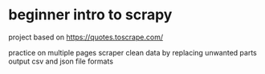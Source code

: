# beginner intro to scrapy

project based on https://quotes.toscrape.com/

practice on multiple pages scraper
clean data by replacing unwanted parts
output csv and json file formats
